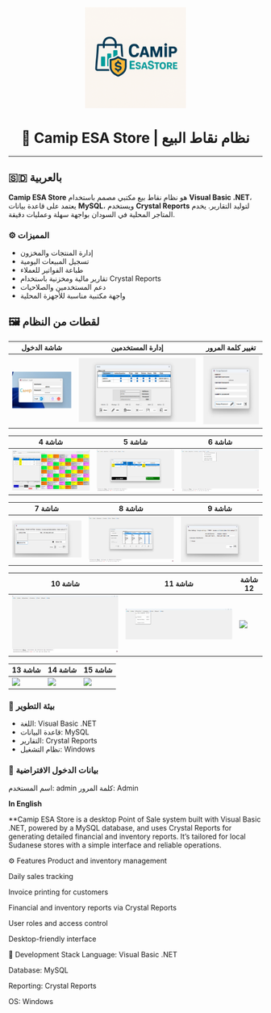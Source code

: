 <p align="center">
  <img src="screenshot/logo.png" alt="Camip ESA Store Logo" width="200"/>
</p>

<h1 align="center">🛒 Camip ESA Store | نظام نقاط البيع</h1>

---

## 🇸🇩 بالعربية

**Camip ESA Store** هو نظام نقاط بيع مكتبي مصمم باستخدام **Visual Basic .NET**، يعتمد على قاعدة بيانات **MySQL**، ويستخدم **Crystal Reports** لتوليد التقارير. يخدم المتاجر المحلية في السودان بواجهة سهلة وعمليات دقيقة.

### ⚙️ المميزات
- إدارة المنتجات والمخزون
- تسجيل المبيعات اليومية
- طباعة الفواتير للعملاء
- تقارير مالية ومخزنية باستخدام Crystal Reports
- دعم المستخدمين والصلاحيات
- واجهة مكتبية مناسبة للأجهزة المحلية
## 🖼️ لقطات من النظام

| شاشة الدخول | إدارة المستخدمين | تغيير كلمة المرور |
|--------|--------|--------|
| ![](screenshot/login.png) | ![](screenshot/users_management.png)| ![](screenshot/change_password.png) |

| شاشة 4 | شاشة 5 | شاشة 6 |
|--------|--------|--------|
| ![](screenshot/pos.png) | ![](screenshot/collection.png) |![](screenshot/reports_menu.png) |

| شاشة 7 | شاشة 8 | شاشة 9 |
|--------|--------|--------|
|![](screenshot/store_settings.png)| ![](screenshot/Sales.png) | ![](screenshot/printers.png) |

| شاشة 10 | شاشة 11 | شاشة 12 |
|---------|---------|---------|
| ![](screenshot/main.png) | ![](screenshot/operations_menu.png) | ![](screenshot/a(12).png) |

| شاشة 13 | شاشة 14 | شاشة 15 |
|---------|---------|---------|
| ![](screenshot/a(13).png) | ![](screenshot/a(14).png) | ![](screenshot/a(15).png) |



### 🧪 بيئة التطوير
- اللغة: Visual Basic .NET  
- قاعدة البيانات: MySQL  
- التقارير: Crystal Reports  
- نظام التشغيل: Windows




### 🔐 بيانات الدخول الافتراضية
اسم المستخدم: admin
كلمة المرور: Admin


**In English**
 
 
 **Camip ESA Store is a desktop Point of Sale system built with Visual Basic .NET, powered by a MySQL database, and uses Crystal Reports for generating detailed financial and inventory reports. It’s tailored for local Sudanese stores with a simple interface and reliable operations.

⚙️ Features
Product and inventory management

Daily sales tracking

Invoice printing for customers

Financial and inventory reports via Crystal Reports

User roles and access control

Desktop-friendly interface

🧪 Development Stack
Language: Visual Basic .NET

Database: MySQL

Reporting: Crystal Reports

OS: Windows


